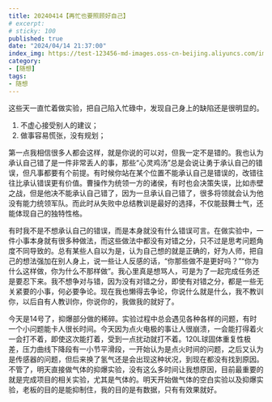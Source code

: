 ```yaml
---
title: 20240414【再忙也要照顾好自己】
# excerpt: 
# sticky: 100
published: true
date: "2024/04/14 21:37:00"
index_img: https://test-123456-md-images.oss-cn-beijing.aliyuncs.com/img/clay-banks-RDg0Xz_KBdY-unsplash.jpg
category: 
- [随想]
tags:
- 随想
---
```


这些天一直忙着做实验，把自己陷入忙碌中，发现自己身上的缺陷还是很明显的。

1. 不虚心接受别人的建议；
2. 做事容易慌张，没有规划；

第一点我相信很多人都会这样，就是你说的可以对，但我一定不是错的。我也认为承认自己错了是一件非常丢人的事，那些“心灵鸡汤”总是会说让勇于承认自己的错误，但凡事都要有个前提。有时候你站在某个位置不能承认自己是错误的，改错往往比承认错误更有价值。曹操作为统领一方的诸侯，有时也会决策失误，比如赤壁之战，但是他决不能承认自己错了，因为一旦承认自己错了，很多将领就会认为他没有能力统领军队。而此时从失败中总结教训是最好的选择，不仅能鼓舞士气，还能体现自己的独特性格。

有时我不是不想承认自己的错误，而是本身就没有什么错误可言。在做实验中，一件小事本身就有很多种做法，而这些做法中都没有对错之分，只不过是思考问题角度不同导致的。总有某些人自以为是，认为自己想的就是正确的，好为人师，把自己的想法强加在别人身上，说一些让人反感的话，“你那些做不是更好吗？”“你为什么这样做，你为什么不那样做”。我心里真是想骂人，可是为了一起完成任务还是要忍下来。我不想争对与错，因为没有对错之分，即使有对错之分，都是一些无关紧要的小事，何必要争论。现在我也懒得去争论，你说什么就是什么，我不教训你，以后自有人教训你，你说你的，我做我的就好了。

今天是14号了，抑爆部分做的稀碎。实验过程中总会遇见各种各样的问题，有时一个小问题能卡人很长时间。今天因为点火电极的事让人很崩溃，一会能打得着火一会打不着，即使这次能打着，受到一点扰动就打不着。120L球固体重复性极差，压力曲线下降段有一小节平滑段，一开始认为是点火时间的问题，之后又认为是传感器的问题，但后来换了氢气还是会出现这种状况，到现在都没有找到原因。不管了，明天直接做气体的抑爆实验，没有这么多时间让我想原因，目前最重要的就是完成项目的相关实验，尤其是气体的。明天开始做气体的空白实验以及抑爆实验，老板的目的是能抑制住，我的目的是有数据，只有有效果就好。